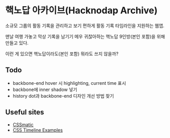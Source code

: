 # 핵노답 아카이브(Hacknodap Archive)

소규모 그룹의 활동 기록을 관리하고 보기 편하게 활동 기록 타임라인을 지원하는 웹앱.

맨날 여행 가놓고 막상 기록을 남기기 메우 귀찮아하는 핵노답 9인방(본인 포함)을 위해 만들고 있다.

이런 게 있으면 핵노답이라도(본인 포함) 뭐라도 쓰지 않을까?


## Todo

* backbone-end hover 시 highlighting, current time 표시
* backbone에 inner shadow 넣기
* history dot과 backbone-end 디자인 개선 방법 찾기


## Useful sites

* [CSSmatic](https://www.cssmatic.com/gradient-generator)
* [CSS Timeline Examples](https://freefrontend.com/css-timelines/)
